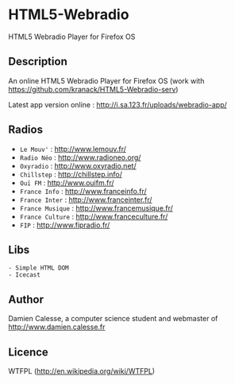 HTML5-Webradio
==============

HTML5 Webradio Player for Firefox OS


Description
-----------
An online HTML5 Webradio Player for Firefox OS (work with https://github.com/kranack/HTML5-Webradio-serv)

Latest app version online : http://i.sa.123.fr/uploads/webradio-app/


Radios
------

* `Le Mouv'` : http://www.lemouv.fr/
* `Radio Néo` : http://www.radioneo.org/
* `Oxyradio` : http://www.oxyradio.net/
* `Chillstep` : http://chillstep.info/
* `Ouï FM` : http://www.ouifm.fr/
* `France Info` : http://www.franceinfo.fr/
* `France Inter` : http://www.franceinter.fr/
* `France Musique` : http://www.francemusique.fr/
* `France Culture` : http://www.franceculture.fr/
* `FIP` : http://www.fipradio.fr/
	

Libs
----

	- Simple HTML DOM
	- Icecast
	

Author
------

Damien Calesse, a computer science student and webmaster of http://www.damien.calesse.fr


Licence
-------

WTFPL (http://en.wikipedia.org/wiki/WTFPL)
